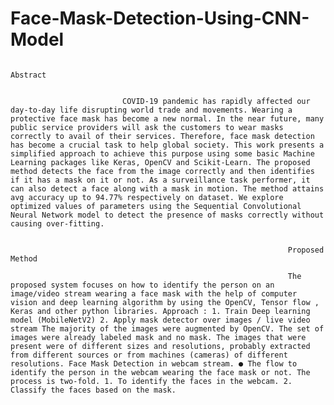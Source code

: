 # Face-Mask-Detection-Using-CNN-Model
                                                                      Abstract 
                                                                      
                                                                      
                             COVID-19 pandemic has rapidly affected our day-to-day life disrupting world trade and movements. Wearing a protective face mask has become a new normal. In the near future, many public service providers will ask the customers to wear masks correctly to avail of their services. Therefore, face mask detection has become a crucial task to help global society. This work presents a simplified approach to achieve this purpose using some basic Machine Learning packages like Keras, OpenCV and Scikit-Learn. The proposed method detects the face from the image correctly and then identifies if it has a mask on it or not. As a surveillance task performer, it can also detect a face along with a mask in motion. The method attains avg accuracy up to 94.77% respectively on dataset. We explore optimized values of parameters using the Sequential Convolutional Neural Network model to detect the presence of masks correctly without causing over-fitting.
                                                          
                                                          
                                                                  Proposed Method
                                                                  
                                                                  The proposed system focuses on how to identify the person on an image/video stream wearing a face mask with the help of computer vision and deep learning algorithm by using the OpenCV, Tensor flow , Keras and other python libraries. Approach : 1. Train Deep learning model (MobileNetV2) 2. Apply mask detector over images / live video stream The majority of the images were augmented by OpenCV. The set of images were already labeled mask and no mask. The images that were present were of different sizes and resolutions, probably extracted from different sources or from machines (cameras) of different resolutions. Face Mask Detection in webcam stream. ● The flow to identify the person in the webcam wearing the face mask or not. The process is two-fold. 1. To identify the faces in the webcam. 2. Classify the faces based on the mask. 
                                                                  
                                                                  
                                                                  
